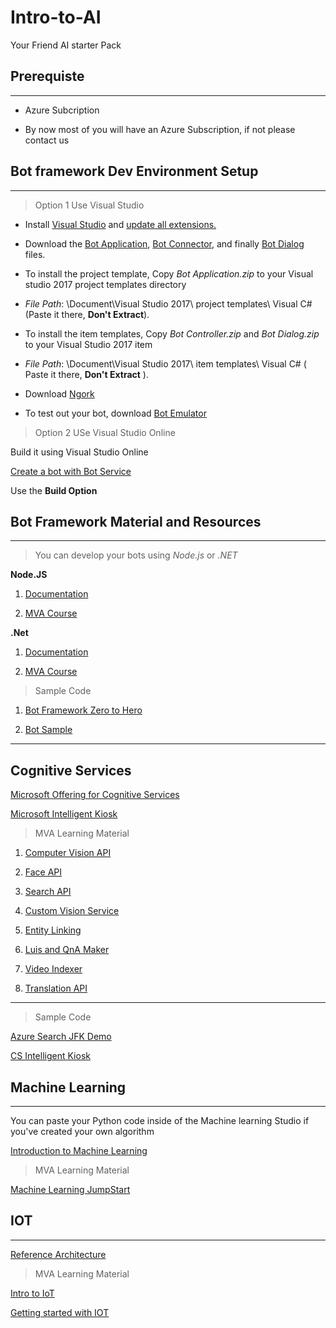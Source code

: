 # Intro-to-AI

Your Friend AI starter Pack

## Prerequiste

----

* Azure Subcription

* By now most of you will have an Azure Subscription, if not please contact us

## Bot framework Dev Environment Setup

----

> Option 1 Use Visual Studio

* Install
[Visual Studio](https://www.visualstudio.com/downloads/)
 and [update all extensions.](https://docs.microsoft.com/en-us/visualstudio/extensibility/how-to-update-a-visual-studio-extension)

* Download the
[Bot Application](http://aka.ms/bf-bc-vstemplate),
[Bot Connector](http://aka.ms/bf-bc-vscontrollertemplate),
 and finally [Bot Dialog](http://aka.ms/bf-bc-vsdialogtemplate)
 files. 

* To install the project template, Copy
*Bot Application.zip* to your Visual studio 2017 project templates directory

* *File Path*: \Document\Visual Studio 2017\ project templates\ Visual C# (Paste it there,
**Don't Extract**).

* To install the item templates, Copy
*Bot Controller.zip* and
*Bot Dialog.zip* to your Visual Studio 2017 item

* *File Path*: \Document\Visual Studio 2017\ item templates\ Visual C# ( Paste it there,
**Don't Extract** ).

* Download
[Ngork](https://ngrok.com/)

* To test out your bot, download
[Bot Emulator](https://github.com/Microsoft/BotFramework-Emulator/releases/tag/v3.5.35)



> Option 2 USe Visual Studio Online

Build it using Visual Studio Online

[Create a bot with Bot Service](https://docs.microsoft.com/en-us/azure/bot-service/bot-service-quickstart)

Use the **Build Option**



## Bot Framework Material and Resources

----



> You can develop your bots using
*Node.js* or *.NET*



**Node.JS**



1. [Documentation](https://docs.microsoft.com/en-us/azure/bot-service/nodejs/bot-builder-nodejs-quickstart)

2. [MVA Course](https://mva.microsoft.com/en-us/training-courses/creating-bots-in-the-microsoft-bot-framework-using-nodejs-16759?l=2zTAb2HyC_3504668937)



**.Net**



1. [Documentation](https://docs.microsoft.com/en-us/azure/bot-service/dotnet/bot-builder-dotnet-quickstart)

2. [MVA Course](https://mva.microsoft.com/en-us/training-courses/creating-bots-in-the-microsoft-bot-framework-using-c-17590)



> Sample Code



1. [Bot Framework Zero to Hero](https://github.com/SherifElMahdi/botsfromzerotohero)

2. [Bot Sample](https://github.com/Microsoft/BotBuilder-Samples)



-----

## Cognitive Services 



[Microsoft Offering for Cognitive Services](https://azure.microsoft.com/en-us/services/cognitive-services/)



[Microsoft Intelligent Kiosk](https://github.com/Microsoft/Cognitive-Samples-IntelligentKiosk)



> MVA Learning Material



1. [Computer Vision API](https://mva.microsoft.com/en-us/training-courses/mastering-microsoft-cognitive-services-part-1-computer-vision-api-18038?l=skQ2lfaSE_3511955245)

2. [Face API](https://mva.microsoft.com/en-US/training-courses/mastering-microsoft-cognitive-services-part-2-face-api-18040)

3. [Search API](https://mva.microsoft.com/en-US/training-courses/mastering-microsoft-cognitive-services-part-5-search-api-18043?l=WVQDFQqSE_6411955245)

4. [Custom Vision Service](https://mva.microsoft.com/en-US/training-courses/mastering-microsoft-cognitive-services-part-8-custom-vision-service-18175?l=m5zfi47dE_911787171)

5. [Entity Linking](https://mva.microsoft.com/en-US/training-courses/mastering-microsoft-cognitive-services-part-11-entity-linking-intelligence-service-18278?l=fTeZxGPzE_6800115881)

6. [Luis and QnA Maker](https://mva.microsoft.com/en-US/training-courses/mastering-microsoft-cognitive-services-part-4-luis-and-qna-maker-18042?l=9v76RBqSE_5911955245)

7. [Video Indexer](https://mva.microsoft.com/en-US/training-courses/mastering-microsoft-cognitive-services-part-7-video-indexer-18174?l=nClCs07dE_7511787171)

8. [Translation API](https://mva.microsoft.com/en-US/training-courses/mastering-microsoft-cognitive-services-part-6-translation-apis-18160?l=6CAvKeoeE_5711787171)



----
> Sample Code



[Azure Search JFK Demo](https://github.com/Microsoft/AzureSearch_JFK_Files)

[CS Intelligent Kiosk](https://github.com/Microsoft/Cognitive-Samples-IntelligentKiosk)



## Machine Learning

---



You can paste your Python code inside of the Machine learning Studio if you've created your own algorithm



[Introduction to Machine Learning](https://docs.microsoft.com/en-us/azure/machine-learning/studio/what-is-ml-studio)



>MVA Learning Material



[Machine Learning JumpStart
](https://mva.microsoft.com/en-us/training-courses/microsoft-azure-machine-learning-jump-start-8425?l=ehQZFoKz_7904984382)





## IOT

----

[Reference Architecture](https://azure.microsoft.com/en-us/updates/microsoft-azure-iot-reference-architecture-available/)



> MVA Learning Material

[Intro to IoT](https://mva.microsoft.com/en-US/training-courses/introduction-to-azure-iot-17611?l=uxXUIs4rD_606218965)



[Getting started with IOT](https://mva.microsoft.com/en-US/training-courses/getting-started-with-the-internet-of-things-iot-16170?l=VUaAyuRIC_6305846048)






